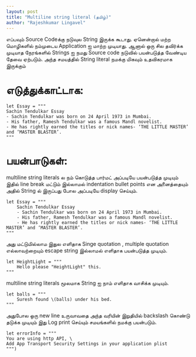 ```yaml
---
layout: post
title: "Multiline string literal (தமிழ்)"
author: "Rajeshkumar Lingavel"
---
```



எப்பவும் Source  Codeக்கு நடுவுல String இருக்க கூடாது. ஏனென்றால் மற்ற மொழிகளில் நம்முடைய Application ஐ மாற்ற முடியாது. ஆனால் ஒரு சில தவிர்க்க முடியாத நேரங்களில்  Strings ஐ  நமது Source code நடுவில் பயன்படுத்த வேண்டிய தேவை ஏற்படும். அந்த சமயத்தில் String literal நமக்கு மிகவும் உதவிகரமாக இருக்கும்


# எடுத்துக்காட்டாக:
```
let Essay = """
Sachin Tendulkar Essay
- Sachin Tendulkar was born on 24 April 1973 in Mumbai. 
- His father, Ramesh Tendulkar was a famous Mandl novelist.
- He has rightly earned the titles or nick names- ‘THE LITTLE MASTER’ and ‘MASTER BLASTER’.
"""
```
# பயன்பாடுகள்:

multiline string literals ல நம் கொடுத்த பார்மட் அப்படியே பயன்படுத்த முடியும் இதில் line break மட்டும் இல்லாமல் indentation bullet points என அனைத்தையும் அதில் String ல் இருப்பது  போல அப்படியே display செய்யும்.
```
let Essay = """
    Sachin Tendulkar Essay
    - Sachin Tendulkar was born on 24 April 1973 in Mumbai. 
    - His father, Ramesh Tendulkar was a famous Mandl novelist.
    - He has rightly earned the titles or nick names- ‘THE LITTLE MASTER’ and ‘MASTER BLASTER’.
"""
```

அது மட்டுமில்லாம இதுல எளிதாக Singe quotation , multiple quotation எல்லாவற்றையும் escape string  இல்லாமல் எளிதாக பயன்படுத்த முடியும்.

```
let HeightLight = """
    Hello please "HeightLight" this.
"""
```

multiline string literals மூலமாக String ஐ நாம் எளிதாக வாசிக்க முடியும்.

```
let balls = """
    Suresh found \(balls) under his bed.
"""
```

அதுபோல ஒரு new line உருவாவதை அந்த வரியின் இறுதியில் backslash கொண்டு தடுக்க முடியும் இது Log print செய்யும் சமயங்களில் நமக்கு பயன்படும்.

```
let errorInfo = """
You are using http API, \
Add App Transport Security Settings in your application plist
""")
```
 

